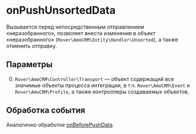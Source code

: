 # onPushUnsortedData
Вызывается перед непосредственным отправлением «неразобранного», позволяет внести изменения в объект «неразобранного» (`Rover\AmoCRM\Entity\Handler\Unsorted`), а также отменить отправку.

## Параметры
0. `Rover\AmoCRM\Controller\Transport` — объект содержащий все значимые объекты процесса интеграции, в т.ч. `Rover\AmoCRM\Event` и `Rover\AmoCRM\Profile`, а также контроллеры создаваемых объектов.

## Обработка события
Аналогично обработке [onBeforePushData](./onbeforepushdata.md).